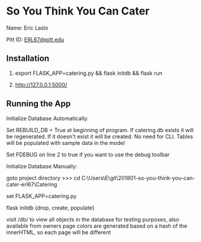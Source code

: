 # So You Think You Can Cater

Name: Eric Laslo

Pitt ID: ERL67@pitt.edu


## Installation

1. export FLASK_APP=catering.py && flask initdb && flask run

2. http://127.0.0.1:5000/



## Running the App

Initialize Database Automatically:

Set REBUILD_DB = True at beginning of program. 
	If catering.db exists it will be regenerated.
	If it doesn't exist it will be created.  No need for CLI.
	Tables will be populated with sample data in the model
	
	
Set FDEBUG on line 2 to true if you want to use the debug toolbar



Initialize Database Manually: 


goto project directory >>> cd C:\Users\E\git\201801-so-you-think-you-can-cater-erl67\Catering

set FLASK_APP=catering.py

flask initdb {drop, create, populate}


visit /db/ to view all objects in the database for testing purposes, also available from owners page
colors are generated based on a hash of the innerHTML, so each page will be different